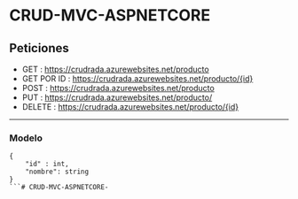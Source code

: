 # CRUD-MVC-ASPNETCORE

## Peticiones
- GET : https://crudrada.azurewebsites.net/producto
- GET POR ID : https://crudrada.azurewebsites.net/producto/{id}
- POST : https://crudrada.azurewebsites.net/producto
- PUT : https://crudrada.azurewebsites.net/producto/
- DELETE : https://crudrada.azurewebsites.net/producto/{id}
---
### Modelo
```
{
    "id" : int,
    "nombre": string
}
```# CRUD-MVC-ASPNETCORE-
